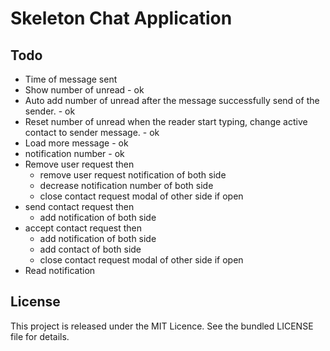 # Skeleton Chat Application

## Todo
 - Time of message sent
 - Show number of unread - ok
 - Auto add number of unread after the message successfully send of the sender. - ok
 - Reset number of unread when the reader start typing, change active contact to sender message. - ok
 - Load more message - ok
 - notification number - ok
 - Remove user request then
    - remove user request notification of both side
    - decrease notification number of both side
    - close contact request modal of other side if open
 - send contact request then
    - add notification of both side
 - accept contact request then
    - add notification of both side
    - add contact of both side
    - close contact request modal of other side if open
 - Read notification

## License
This project is released under the MIT Licence. See the bundled LICENSE file for details.
